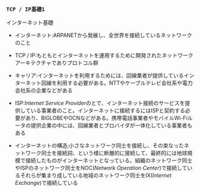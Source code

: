 ### `TCP / IP基礎1`

インターネット基礎

- インターネット:ARPANETから発展し、全世界を接続しているネットワークのこと

- TCP / IP:もともとインターネットを運用するために開発されたネットワークアーキテクチャでありプロトコル群

- キャリア:インターネットを利用するためには、回線業者が提供しているインターネット回線を利用する必要がある。NTTやケーブルテレビ会社系や電力会社系の企業などがある

- ISP:*Internet Service Provider*のとで、インターネット接続のサービスを提供している事業者のこと。インターネットに接続するにはISPと契約する必要があり、BIGLOBEやOCNなどがある。携帯電話事業者やモバイルWi-Fiルータの提供企業の中には、回線業者とプロバイダが一体化している事業者もある

- インターネットの構造;小さなネットワーク同士を接続し、その束なったネットワーク同士を接続詞、という様に断層的に接続して、最終的には地球規模で接続したものがインターネットとなっている。組織のネットワーク同士やISPのネットワーク同士をNOC(*Network Operation Center*)で接続しているそれらが集まり成している地域のネットワーク同士をIX(*Internet Exchange*)で接続している
